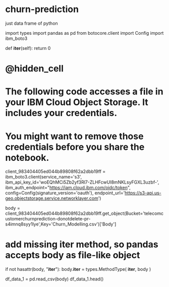# churn-prediction
just data frame of python

import types
import pandas as pd
from botocore.client import Config
import ibm_boto3

def __iter__(self): return 0

# @hidden_cell
# The following code accesses a file in your IBM Cloud Object Storage. It includes your credentials.
# You might want to remove those credentials before you share the notebook.
client_983404405ed044b89808f62a2dbb19ff = ibm_boto3.client(service_name='s3',
    ibm_api_key_id='woEQhMCi5Zb2yf3Rl7-ZLHFcwUI8mNKLsyFGXL3uzbf-',
    ibm_auth_endpoint="https://iam.cloud.ibm.com/oidc/token",
    config=Config(signature_version='oauth'),
    endpoint_url='https://s3-api.us-geo.objectstorage.service.networklayer.com')

body = client_983404405ed044b89808f62a2dbb19ff.get_object(Bucket='telecomcustomerchurnprediction-donotdelete-pr-s4imnq8syy1lye',Key='Churn_Modelling.csv')['Body']
# add missing __iter__ method, so pandas accepts body as file-like object
if not hasattr(body, "__iter__"): body.__iter__ = types.MethodType( __iter__, body )

df_data_1 = pd.read_csv(body)
df_data_1.head()
